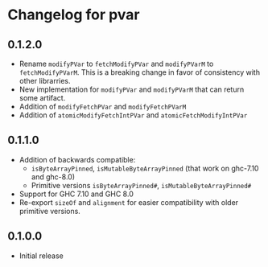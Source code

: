 # Changelog for pvar

## 0.1.2.0

* Rename `modifyPVar` to `fetchModifyPVar` and `modifyPVarM` to `fetchModifyPVarM`. This
  is a breaking change in favor of consistency with other librarries.
* New implementation for `modifyPVar` and `modifyPVarM` that can return some artifact.
* Addition of `modifyFetchPVar` and `modifyFetchPVarM`
* Addition of `atomicModifyFetchIntPVar` and `atomicFetchModifyIntPVar`

## 0.1.1.0

* Addition of backwards compatible:
  * `isByteArrayPinned`, `isMutableByteArrayPinned` (that work on ghc-7.10 and ghc-8.0)
  * Primitive versions `isByteArrayPinned#`, `isMutableByteArrayPinned#`
* Support for GHC 7.10 and GHC 8.0
* Re-export `sizeOf` and `alignment` for easier compatibility with older primitive versions.


## 0.1.0.0

* Initial release
